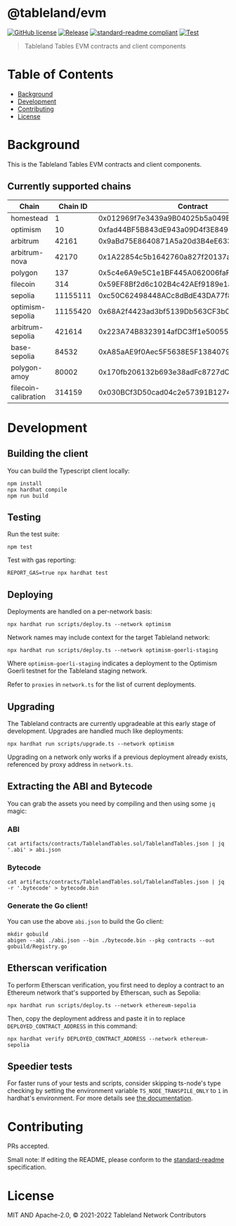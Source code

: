 # @tableland/evm

[![GitHub license](https://img.shields.io/github/license/tablelandnetwork/evm-tableland.svg)](./LICENSE)
[![Release](https://img.shields.io/github/release/tablelandnetwork/evm-tableland.svg)](https://github.com/tablelandnetwork/evm-tableland/releases/latest)
[![standard-readme compliant](https://img.shields.io/badge/standard--readme-OK-green.svg)](https://github.com/RichardLitt/standard-readme)
[![Test](https://github.com/tablelandnetwork/evm-tableland/actions/workflows/test.yml/badge.svg?branch=main)](https://github.com/tablelandnetwork/evm-tableland/actions/workflows/test.yml)

> Tableland Tables EVM contracts and client components

# Table of Contents

- [Background](#background)
- [Development](#development)
- [Contributing](#contributing)
- [License](#license)

# Background

This is the Tableland Tables EVM contracts and client components.

## Currently supported chains

| Chain                | Chain ID | Contract                                   |
| -------------------- | -------- | ------------------------------------------ |
| homestead            | 1        | 0x012969f7e3439a9B04025b5a049EB9BAD82A8C12 |
| optimism             | 10       | 0xfad44BF5B843dE943a09D4f3E84949A11d3aa3e6 |
| arbitrum             | 42161    | 0x9aBd75E8640871A5a20d3B4eE6330a04c962aFfd |
| arbitrum-nova        | 42170    | 0x1A22854c5b1642760a827f20137a67930AE108d2 |
| polygon              | 137      | 0x5c4e6A9e5C1e1BF445A062006faF19EA6c49aFeA |
| filecoin             | 314      | 0x59EF8Bf2d6c102B4c42AEf9189e1a9F0ABfD652d |
| sepolia              | 11155111 | 0xc50C62498448ACc8dBdE43DA77f8D5D2E2c7597D |
| optimism-sepolia     | 11155420 | 0x68A2f4423ad3bf5139Db563CF3bC80aA09ed7079 |
| arbitrum-sepolia     | 421614   | 0x223A74B8323914afDC3ff1e5005564dC17231d6e |
| base-sepolia         | 84532    | 0xA85aAE9f0Aec5F5638E5F13840797303Ab29c9f9 |
| polygon-amoy         | 80002    | 0x170fb206132b693e38adFc8727dCfa303546Cec1 |
| filecoin-calibration | 314159   | 0x030BCf3D50cad04c2e57391B12740982A9308621 |

# Development

## Building the client

You can build the Typescript client locally:

```shell
npm install
npx hardhat compile
npm run build
```

## Testing

Run the test suite:

```shell
npm test
```

Test with gas reporting:

```shell
REPORT_GAS=true npx hardhat test
```

## Deploying

Deployments are handled on a per-network basis:

```shell
npx hardhat run scripts/deploy.ts --network optimism
```

Network names may include context for the target Tableland network:

```shell
npx hardhat run scripts/deploy.ts --network optimism-goerli-staging
```

Where `optimism-goerli-staging` indicates a deployment to the Optimism Goerli testnet for the Tableland staging network.

Refer to `proxies` in `network.ts` for the list of current deployments.

## Upgrading

The Tableland contracts are currently upgradeable at this early stage of development. Upgrades are handled much like deployments:

```shell
npx hardhat run scripts/upgrade.ts --network optimism
```

Upgrading on a network only works if a previous deployment already exists, referenced by proxy address in `network.ts`.

## Extracting the ABI and Bytecode

You can grab the assets you need by compiling and then using some `jq` magic:

### ABI

```shell
cat artifacts/contracts/TablelandTables.sol/TablelandTables.json | jq '.abi' > abi.json
```

### Bytecode

```shell
cat artifacts/contracts/TablelandTables.sol/TablelandTables.json | jq -r '.bytecode' > bytecode.bin
```

### Generate the Go client!

You can use the above `abi.json` to build the Go client:

```shell
mkdir gobuild
abigen --abi ./abi.json --bin ./bytecode.bin --pkg contracts --out gobuild/Registry.go
```

## Etherscan verification

To perform Etherscan verification, you first need to deploy a contract to an Ethereum network that's supported by Etherscan, such as Sepolia:

```shell
npx hardhat run scripts/deploy.ts --network ethereum-sepolia
```

Then, copy the deployment address and paste it in to replace `DEPLOYED_CONTRACT_ADDRESS` in this command:

```shell
npx hardhat verify DEPLOYED_CONTRACT_ADDRESS --network ethereum-sepolia
```

## Speedier tests

For faster runs of your tests and scripts, consider skipping ts-node's type checking by setting the environment variable `TS_NODE_TRANSPILE_ONLY` to `1` in hardhat's environment. For more details see [the documentation](https://hardhat.org/guides/typescript.html#performance-optimizations).

# Contributing

PRs accepted.

Small note: If editing the README, please conform to the
[standard-readme](https://github.com/RichardLitt/standard-readme) specification.

# License

MIT AND Apache-2.0, © 2021-2022 Tableland Network Contributors
